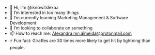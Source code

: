 - 👋 Hi, I’m @iknowitslexaa
- 👀 I’m interested in too many things
- 🌱 I’m currently learning Marketing Management & Software Development
- 💞️ I’m looking to collaborate on something
- 📫 How to reach me: Alexandra.mn.almeida@protonmail.com
- ⚡ Fun fact: Giraffes are 30 times more likely to get hit by lightning than people.

<!---
iknowitslexaa/iknowitslexaa is a ✨ special ✨ repository because its `README.md` (this file) appears on your GitHub profile.
You can click the Preview link to take a look at your changes.
--->
